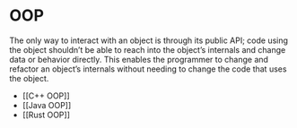 # OOP
The only way to interact with an object is through its public API; code using the object shouldn’t be able to reach into the object’s internals and change data or behavior directly. This enables the programmer to change and refactor an object’s internals without needing to change the code that uses the object.
- [[C++ OOP]]
- [[Java OOP]]
- [[Rust OOP]]
